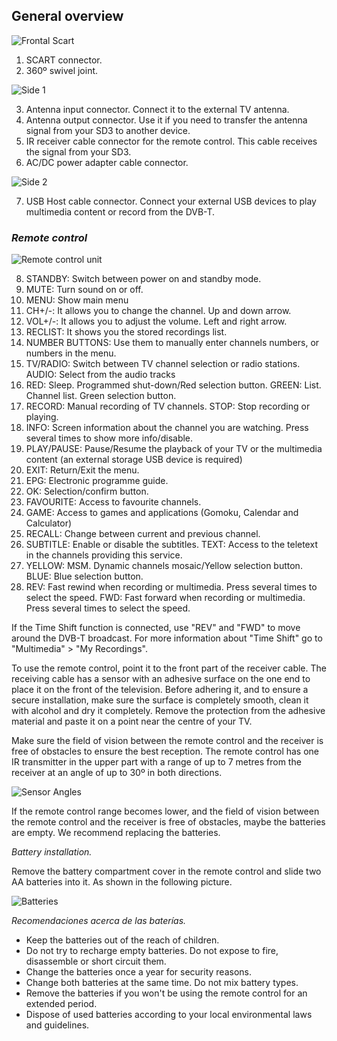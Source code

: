 ## General overview

![Frontal Scart](http://static.energysistem.com/images/manuals/42510/555f14e763c04.jpg)

1. SCART connector.
2. 360º swivel joint.

![Side 1](http://static.energysistem.com/images/manuals/42510/555f149545541.jpg)

3. Antenna input connector. Connect it to the external TV antenna.
4. Antenna output connector. Use it if you need to transfer the antenna signal from your SD3 to another device.
5. IR receiver cable connector for the remote control. This cable receives the signal from your SD3.
6. AC/DC power adapter cable connector. 

![Side 2](http://static.energysistem.com/images/manuals/42510/555f14657d929.jpg)

7. USB Host cable connector. Connect your external USB devices to play multimedia content or record from the DVB-T.

### *Remote control*
![Remote control unit](http://static.energysistem.com/images/manuals/42510/555f14b3c066f.jpg)

8. STANDBY: Switch between power on and standby mode.
9. MUTE: Turn sound on or off.
10. MENU: Show main menu
11. CH+/-: It allows you to change the channel. Up and down arrow.
12. VOL+/-: It allows you to adjust the volume. Left and right arrow.
13. RECLIST: It shows you the stored recordings list.
14. NUMBER BUTTONS: Use them to manually enter channels numbers, or numbers in the menu.
15. TV/RADIO: Switch between TV channel selection or radio stations. AUDIO: Select from the audio tracks
16. RED: Sleep. Programmed shut-down/Red selection button. GREEN: List. Channel list. Green selection button.
17. RECORD: Manual recording of TV channels. STOP: Stop recording or playing.
18. INFO: Screen information about the channel you are watching. Press several times to show more info/disable.
19. PLAY/PAUSE: Pause/Resume the playback of your TV or the multimedia content (an external storage USB device is required)
20. EXIT: Return/Exit the menu.
12. EPG: Electronic programme guide.
22. OK: Selection/confirm button.
23. FAVOURITE: Access to favourite channels.
24. GAME: Access to games and applications (Gomoku, Calendar and Calculator)
25. RECALL: Change between current and previous channel.
26. SUBTITLE: Enable or disable the subtitles. TEXT: Access to the teletext in the channels providing this service.
27. YELLOW: MSM. Dynamic channels mosaic/Yellow selection button. BLUE: Blue selection button.
28. REV: Fast rewind when recording or multimedia. Press several times to select the speed. FWD: Fast forward when recording or multimedia. Press several times to select the speed.

If the Time Shift function is connected, use "REV" and "FWD" to move around the DVB-T broadcast. For more information about "Time Shift" go to "Multimedia" > "My Recordings".

To use the remote control, point it to the front part of the receiver cable. The receiving cable has a sensor with an adhesive surface on the one end to place it on the front of the television.  Before adhering it, and to ensure a secure installation, make sure the surface is completely smooth, clean it with alcohol and dry it completely. Remove the protection from the adhesive material and paste it on a point near the centre of your TV.

Make sure the field of vision between the remote control and the receiver is free of obstacles to ensure the best reception. The remote control has one IR transmitter in the upper part with a range of up to 7 metres from the receiver at an angle of up to 30º in both directions.


![Sensor Angles](http://static.energysistem.com/images/manuals/42510/5566d47c0d54d.jpg)

If the remote control range becomes lower, and the field of vision between the remote control and the receiver is free of obstacles, maybe the batteries are empty. We recommend replacing the batteries.

*Battery installation.*

Remove the battery compartment cover in the remote control and slide two AA batteries into it. As shown in the following picture.

![Batteries](http://static.energysistem.com/images/manuals/42510/5566d5fb06f23.jpg)

*Recomendaciones acerca de las baterías.*
*	Keep the batteries out of the reach of children. 
*	Do not try to recharge empty batteries. Do not expose to fire, disassemble or short circuit them. 
*	Change the batteries once a year for security reasons.
*	Change both batteries at the same time. Do not mix battery types.
*	Remove the batteries if you won't be using the remote control for an extended period.
*	Dispose of used batteries according to your local environmental laws and guidelines.

